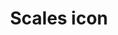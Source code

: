 ---
layout: image
title: Scales icon
source: original
location: assets/img/icon-ethics.svg
alt-text: line drawing of imbalanced scales over an open palm
notes: ""
uses:
    - https://codepen.io/bnaolu/pen/YzNoqJw
---